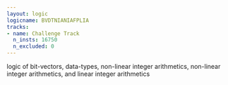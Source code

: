 ```yaml
---
layout: logic
logicname: BVDTNIANIAFPLIA
tracks:
- name: Challenge Track
  n_insts: 16750
  n_excluded: 0
---
```

logic of bit-vectors, data-types, non-linear integer arithmetics, non-linear integer arithmetics, and linear integer arithmetics
